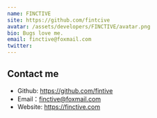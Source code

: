 ```yaml
---
name: FINCTIVE
site: https://github.com/fintcive
avatar: /assets/developers/FINCTIVE/avatar.png
bio: Bugs love me.
email: finctive@foxmail.com
twitter: 
---
```


## Contact me

- Github: <https://github.com/fintive>
- Email：<finctive@foxmail.com>
- Website: <https://finctive.com>
  